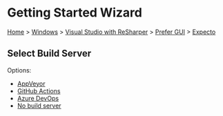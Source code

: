 # Getting Started Wizard

[Home](/docs/wiz/readme.md) > [Windows](Windows.md) > [Visual Studio with ReSharper](Windows_VisualStudioWithReSharper.md) > [Prefer GUI](Windows_VisualStudioWithReSharper_Gui.md) > [Expecto](Windows_VisualStudioWithReSharper_Gui_Expecto.md)

## Select Build Server

Options:
 * [AppVeyor](Windows_VisualStudioWithReSharper_Gui_Expecto_AppVeyor.md)
 * [GitHub Actions](Windows_VisualStudioWithReSharper_Gui_Expecto_GitHubActions.md)
 * [Azure DevOps](Windows_VisualStudioWithReSharper_Gui_Expecto_AzureDevOps.md)
 * [No build server](Windows_VisualStudioWithReSharper_Gui_Expecto_None.md)
